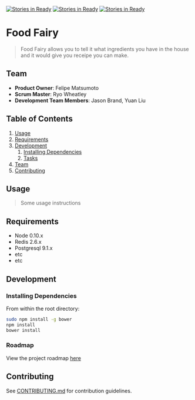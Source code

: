 [![Stories in Ready](https://badge.waffle.io/HRR17-Jigglypuff/HRR17-Jigglypuff.png?label=ready&title=Ready)](https://waffle.io/HRR17-Jigglypuff/HRR17-Jigglypuff)
[![Stories in Ready](https://badge.waffle.io/HRR17-Jigglypuff/HRR17-Jigglypuff.png?label=ready&title=Ready)](https://waffle.io/HRR17-Jigglypuff/HRR17-Jigglypuff)
[![Stories in Ready](https://badge.waffle.io/HRR17-Jigglypuff/HRR17-Jigglypuff.png?label=ready&title=Ready)](https://waffle.io/HRR17-Jigglypuff/HRR17-Jigglypuff)
# Food Fairy

> Food Fairy allows you to tell it what ingredients you have in the house and it would give you receipe you can make.

## Team

  - __Product Owner__: Felipe Matsumoto
  - __Scrum Master__: Ryo Wheatley
  - __Development Team Members__: Jason Brand, Yuan Liu

## Table of Contents

1. [Usage](#Usage)
1. [Requirements](#requirements)
1. [Development](#development)
    1. [Installing Dependencies](#installing-dependencies)
    1. [Tasks](#tasks)
1. [Team](#team)
1. [Contributing](#contributing)

## Usage

> Some usage instructions

## Requirements

- Node 0.10.x
- Redis 2.6.x
- Postgresql 9.1.x
- etc
- etc

## Development

### Installing Dependencies

From within the root directory:

```sh
sudo npm install -g bower
npm install
bower install
```

### Roadmap

View the project roadmap [here](https://waffle.io/HRR17-Jigglypuff/HRR17-Jigglypuff)


## Contributing

See [CONTRIBUTING.md](CONTRIBUTING.md) for contribution guidelines.
